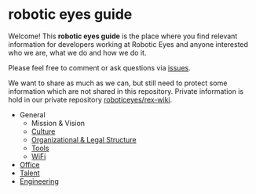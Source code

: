 # robotic eyes guide

Welcome! This **robotic eyes guide** is the place where you find relevant information for developers working at Robotic
Eyes and anyone interested who we are, what we do and how we do it.

Please feel free to comment or ask questions via [issues](https://github.com/robotic-eyes/guide/issues).

We want to share as much as we can, but still need to protect some information which are not shared in this repository.
Private information is hold in our private repository [roboticeyes/rex-wiki](https://github.com/roboticeyes/rex-wiki).

* General
  * Mission & Vision
  * [Culture](general/culture.md)
  * [Organizational & Legal Structure](general/organizational_legal_structure.md)
  * [Tools](general/tools.md)
  * [WiFi](general/wifi.md)
* [Office](office/)
* [Talent](talent/)
* [Engineering](engineering/)
